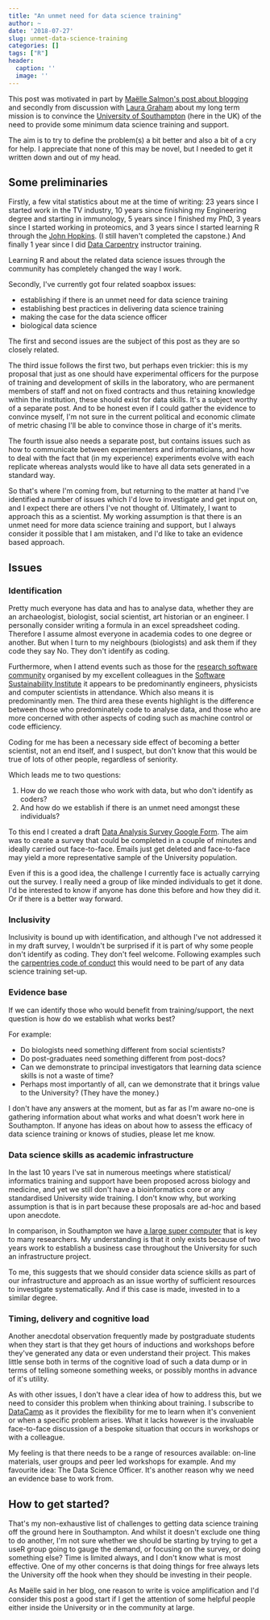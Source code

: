 ```yaml
---
title: "An unmet need for data science training"
author: ~
date: '2018-07-27'
slug: unmet-data-science-training
categories: []
tags: ["R"]
header:
  caption: ''
  image: ''
---
```


This post was motivated in part by 
[Maëlle Salmon's post about blogging](https://masalmon.eu/2018/07/16/soapbox/) 
and secondly from discussion with [Laura Graham](http://laurajanegraham.github.io/) about my long term mission is to convince the [University of 
Southampton](https://www.southampton.ac.uk/) (here in the UK) of the need to provide some 
minimum data science training and support.

The aim is to try to define the problem(s) a bit better and also a bit of a cry for help. I appreciate that none of this may be novel, but I needed to get
it written down and out of my head.

## Some preliminaries

Firstly, a few vital statistics about me at the time of writing: 23 years since 
I started work in the TV industry, 10 years since finishing my Engineering 
degree and starting in immunology, 5 years since I finished my PhD, 3 years since 
I started working in proteomics, and 3 years since I started learning R through the [John Hopkins](https://www.coursera.org/specializations/jhu-data-science). (I still haven't completed the capstone.) 
And finally 1 year since I did [Data Carpentry](https://datacarpentry.org/) instructor training.

Learning R and about the related data science issues through the community has
completely changed the way I work. 

Secondly, I've currently got four related soapbox issues: 

+ establishing if there is an unmet need for data science training
+ establishing best practices in delivering data science training
+ making the case for the data science officer
+ biological data science

The first and second issues are the subject of this post as they are so
closely related. 

The third issue follows the first two, but perhaps even trickier: this is my 
proposal that just as 
one should have experimental officers for the purpose of training and 
development of skills in the laboratory, who are permanent members of staff and not on fixed contracts and thus retaining knowledge within the institution, these should exist for data skills. It's a subject 
worthy of a separate post. And to be honest even if I could gather the 
evidence to convince myself, I'm not sure in the current political and 
economic climate of metric chasing I'll be able to convince those in charge of
it's merits.

The fourth issue also needs a separate post, but contains issues such as how 
to communicate between experimenters and informaticians, and how to deal with
the fact that (in my experience) experiments evolve with each replicate whereas analysts would like to have all data sets generated in a standard way.

So that's where I'm coming from, but returning to the matter at hand I've 
identified a number of issues which I'd love to investigate and get input on, 
and I expect there are others I've not thought of. Ultimately, I want to 
approach this as a scientist. My working assumption is that there is an unmet 
need for more data science training and support, but I always consider it 
possible that I am mistaken, and I'd like to take an evidence based approach.

## Issues

### Identification

Pretty much everyone has data and has to analyse data, whether they are an 
archaeologist, biologist, social scientist, art historian or an engineer. I 
personally consider writing a formula in an excel spreadsheet coding. Therefore
I assume almost everyone in academia codes to one degree or another. But when 
I turn to my neighbours (biologists) and ask them if they code they say No. They don't identify as coding. 

Furthermore, when I attend events such as those for the [research software 
community](https://rsg.soton.ac.uk/research-software-community) organised by 
my excellent colleagues in the [Software Sustainability Institute](https://software.ac.uk/) it appears to be predominantly engineers, physicists 
and computer scientists in attendance. Which also means it is predominantly 
men. The third area these events highlight is the difference between those who
predominately code to analyse data, and those who are more concerned with other aspects of coding such as machine control or code efficiency.

Coding for me has been a necessary side effect of becoming a better scientist, 
not an end itself, and I suspect, but don't know that this would be true of 
lots of other people, regardless of seniority.

Which leads me to two questions:

1. How do we reach those who work with data, but who don't identify as coders?
2. And how do we establish if there is an unmet need amongst these individuals?

To this end I created a draft [Data Analysis Survey Google Form](https://goo.gl/forms/UdWHrKv0FSjWg1Lw2). The aim was to create a survey that could be 
completed in a couple of minutes and ideally carried out face-to-face. Emails
just get deleted and face-to-face may yield a more representative sample of the
University population.

Even if this is a good idea, the challenge I currently face is actually 
carrying out the survey. I really need a group of like minded individuals to get it done. I'd be interested to know if anyone has done this before and how
they did it. Or if there is a better way forward.

### Inclusivity

Inclusivity is bound up with identification, and although I've not addressed 
it in my draft survey, I wouldn't be surprised if it is part of why some people
don't identify as coding. They don't feel welcome. Following examples such the
[carpentries code of conduct](https://docs.carpentries.org/topic_folders/policies/code-of-conduct.html) this would need to be part of any data science
training set-up.

### Evidence base

If we can identify those who would benefit from 
training/support, the next question is how do we establish what works best?

For example:

+ Do biologists need something different from social scientists? 
+ Do post-graduates need something different from post-docs? 
+ Can we demonstrate to principal investigators that learning data science skills is not a waste of time? 
+ Perhaps most importantly of all, can we demonstrate that it brings value to the University? (They have the money.)

I don't have any answers at the moment, but as far as I'm aware no-one is gathering information about what works and what doesn't work here in Southampton. If anyone has ideas on about how to assess the efficacy of data
science training or knows of studies, please let me know.

### Data science skills as academic infrastructure

In the last 10 years I've sat in numerous meetings where statistical/
informatics training and support have been proposed across biology and 
medicine, and yet we still don't have a bioinformatics core or any
standardised University wide training. I don't know why, but working 
assumption is that is in part because these proposals are ad-hoc and based 
upon anecdote.

In comparison, in Southampton we have [a large super computer](https://www.southampton.ac.uk/isolutions/staff/iridis.page) that is key to 
many researchers. My understanding is that it only exists because of two years work to establish a business case throughout the University for such an infrastructure project.

To me, this suggests that we should consider data science skills as part of our infrastructure and approach as an issue worthy of sufficient resources to
investigate systematically. And if this case is made, invested in to a similar 
degree.

### Timing, delivery and cognitive load

Another anecdotal observation frequently made by postgraduate students when they start is that they get hours of inductions and workshops before they've 
generated any data or even understand their project. This makes little sense
both in terms of the cognitive load of such a data dump or in terms of telling 
someone something weeks, or possibly months in advance of it's utility.

As with other issues, I don't have a clear idea of how to address this, but
we need to consider this problem when thinking about training. I subscribe to
[DataCamp](https://www.datacamp.com/) as it provides the flexibility for me to
learn when it's convenient or when a specific problem arises. What it lacks 
however is the invaluable face-to-face discussion of a bespoke situation that occurs in workshops or with a colleague.

My feeling is that there needs to be a range of resources available: on-line 
materials, user groups and peer led workshops for example. And my favourite idea: The Data Science Officer. It's another reason why we need an evidence base to work from.

## How to get started?

That's my non-exhaustive list of challenges to getting data science training
off the ground here in Southampton. And whilst it doesn't exclude one thing to
do another, I'm not sure whether we should be starting by trying to get a useR
group going to gauge the demand, or focusing on the survey, or doing something 
else? Time is limited always, and I don't know what is most effective. One of 
my other concerns is that doing things for free always lets the University off 
the hook when they should be investing in their people. 

As Maëlle said in her blog, one reason to write is voice amplification and I'd consider this post a good start if I get the attention of some helpful people either inside the University or in the community at large.
